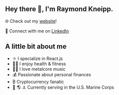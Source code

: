 ## Hey there 👋, I'm Raymond Kneipp.

🌐 Check out my [website](https://raymondkneipp.com)!

🤝 Connect with me on [LinkedIn](https://www.linkedin.com/in/raymondkneipp/)

## A little bit about me

- ⚛ I specialize in React.js
- 💪🏼 I enjoy health & fitness
- 🤘🏼 I love metalcore music
- 💰 Passionate about personal finances
- ₿ Cryptocurrency fanatic
- 🦅 🌎 ⚓️ Currently serving in the U.S. Marine Corps

